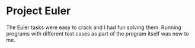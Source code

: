 # Project Euler
The Euler tasks were easy to crack and I had fun solving them. Running programs with different test cases as part of the program itself was new to me.

